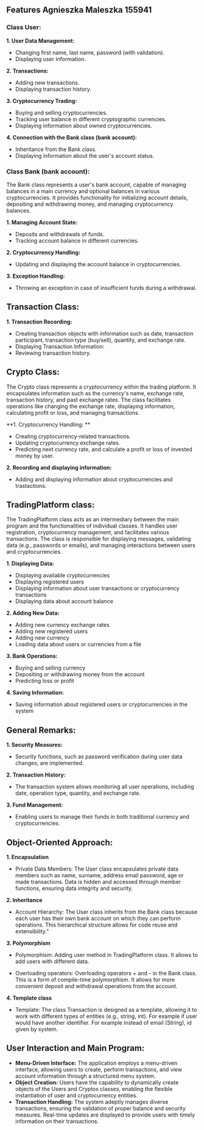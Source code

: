 ## Features Agnieszka Maleszka 155941

### Class User:

**1.	User Data Management:**

-	Changing first name, last name, password (with validation).
-	Displaying user information.
  
**2.	Transactions:**
 	
-	Adding new transactions.
-	Displaying transaction history.
  
**3.	Cryptocurrency Trading:**

-	Buying and selling cryptocurrencies.
-	Tracking user balance in different cryptographic currencies.
-	Displaying information about owned cryptocurrencies.
  
**4.	Connection with the Bank class (bank account):**

-	Inheritance from the Bank class.
-	Displaying information about the user's account status.

### Class Bank (bank account):

The Bank class represents a user's bank account, capable of managing balances in a main currency and optional balances in various cryptocurrencies. It provides functionality for initializing account details, depositing and withdrawing money, and managing cryptocurrency balances.

**1.	Managing Account State:**

-	Deposits and withdrawals of funds. 
-	Tracking account balance in different currencies.
  
**2.	Cryptocurrency Handling:** 

-	Updating and displaying the account balance in cryptocurrencies.
  
**3.	Exception Handling:** 

-	Throwing an exception in case of insufficient funds during a withdrawal.
  
## Transaction Class: 

**1.	Transaction Recording:**

-	Creating transaction objects with information such as date, transaction participant, transaction type (buy/sell), quantity, and exchange rate. 
-	Displaying Transaction Information: 
-	Reviewing transaction history.
  
## Crypto Class:

The Crypto class represents a cryptocurrency within the trading platform. It encapsulates information such as the currency's name, exchange rate, transaction history, and past exchange rates. The class facilitates operations like changing the exchange rate, displaying information, calculating profit or loss, and managing transactions.

**1.	Cryptocurrency Handling: **

-	Creating cryptocurrency-related transactions. 
-	Updating cryptocurrency exchange rates.
-	Predicting next currency rate, and calculate a profit or loss of invested money by user.   

**2.	Recording and displaying information:**

-	Adding and displaying information about cryptocurrencies and trastactions.

## TradingPlatform class:

The TradingPlatform class acts as an intermediary between the main program and the functionalities of individual classes. It handles user registration, cryptocurrency management, and facilitates various transactions. The class is responsible for displaying messages, validating data (e.g., passwords or emails), and managing interactions between users and cryptocurrencies.

**1.	Displaying Data:**

-	Displaying available cryptocurrencies
-	Displaying registered users
-	Displaying information about user transactions or cryptocurrency transactions
-	Displaying data about account balance

**2.	Adding New Data:**

-	Adding new currency exchange rates
-	Adding new registered users
-	Adding new currency
-	Loading data about users or currencies from a file

**3.	Bank Operations:**

-	Buying and selling currency
-	Depositing or withdrawing money from the account
-	Predicting loss or profit

**4.	Saving Information:**

-	Saving information about registered users or cryptocurrencies in the system

## General Remarks: 

**1.	Security Measures:**

-	Security functions, such as password verification during user data changes, are implemented. 

**2.	Transaction History:**

-	The transaction system allows monitoring all user operations, including date, operation type, quantity, and exchange rate. 

**3.	Fund Management:**

-	Enabling users to manage their funds in both traditional currency and cryptocurrencies.

## Object-Oriented Approach:

**1.	Encapsulation**

- Private Data Members: 
The User class encapsulates private data members such as name, surname, address email password, age or made transactions. Data is hidden and accessed through member functions, ensuring data integrity and security.

**2.	Inheritance**

-	Account Hierarchy: 
The User class inherits from the Bank class because each user has their own bank account on which they can perform operations. This hierarchical structure allows for code reuse and extensibility."

**3.	Polymorphism** 

-	Polymorphism: 
Adding user method in TradingPlatform class. It allows to add users with different data.  

-	Overloading operators: 
Overloading operators + and - in the Bank class. This is a form of compile-time polymorphism. It allows for more convenient deposit and withdrawal operations from the account. 

**4.	Template class**

-	Template: The class Transaction is designed as a template, allowing it to work with different types of entities (e.g., string, int). For example if user would have another identifier. For example instead of email (String), id given by system.  

## User Interaction and Main Program:

-	**Menu-Driven Interface:** The application employs a menu-driven interface, allowing users to create, perform transactions, and view account information through a structured menu system.
-	**Object Creation:** Users have the capability to dynamically create objects of the Users and Cryptos classes, enabling the flexible instantiation of user and cryptocurrency entities.
-	**Transaction Handling:** The system adeptly manages diverse transactions, ensuring the validation of proper balance and security measures. Real-time updates are displayed to provide users with timely information on their transactions.

